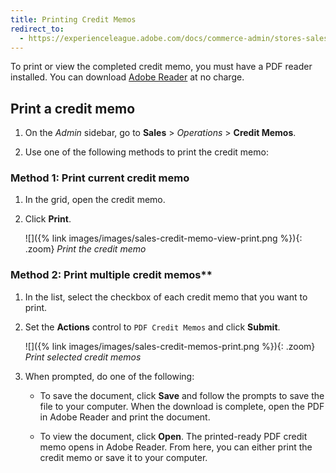 ```yaml
---
title: Printing Credit Memos
redirect_to:
  - https://experienceleague.adobe.com/docs/commerce-admin/stores-sales/order-management/credit-memos/credit-memo-create.html#print-a-credit-memo
---
```


To print or view the completed credit memo, you must have a PDF reader installed. You can download [Adobe Reader][1] at no charge.

## Print a credit memo

1. On the _Admin_ sidebar, go to **Sales** > _Operations_ > **Credit Memos**.

1. Use one of the following methods to print the credit memo:

### Method 1: Print current credit memo

1. In the grid, open the credit memo.

1. Click **Print**.

   ![]({% link images/images/sales-credit-memo-view-print.png %}){: .zoom}
   _Print the credit memo_

### Method 2: Print multiple credit memos**

1. In the list, select the checkbox of each credit memo that you want to print.

1. Set the **Actions** control to `PDF Credit Memos` and click **Submit**.

   ![]({% link images/images/sales-credit-memos-print.png %}){: .zoom}
   _Print selected credit memos_

1. When prompted, do one of the following:

   - To save the document, click **Save** and follow the prompts to save the file to your computer. When the download is complete, open the PDF in Adobe Reader and print the document.

   - To view the document, click **Open**. The printed-ready PDF credit memo opens in Adobe Reader. From here, you can either print the credit memo or save it to your computer.

[1]: https://www.adobe.com/acrobat/pdf-reader.html "Get Adobe Reader"
